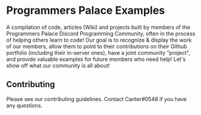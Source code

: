 # Programmers Palace Examples
A compilation of code, articles (Wiki) and projects built by members of the Programmers Palace Discord Programming Community, often in the process of helping others learn to code! Our goal is to recognize &amp; display the work of our members, allow them to point to their contributions on their Github portfolio (including their in-server ones), have a joint community "project", and provide valuable examples for future members who need help! Let's show off what our community is all about!

## Contributing
Please see our contributing guidelines. Contact Canter#0548 if you have any questions.
